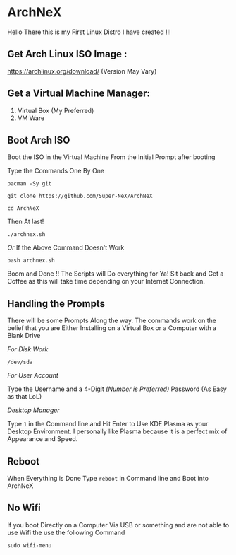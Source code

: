 # ArchNeX

Hello There this is my First Linux Distro I have created !!!

Get Arch Linux ISO Image :
--
https://archlinux.org/download/ (Version May Vary)

Get a Virtual Machine Manager:
--
1. Virtual Box (My Preferred)
2. VM Ware 

Boot Arch ISO
--
Boot the ISO in the Virtual Machine
From the Initial Prompt after booting

Type the Commands One By One

```
pacman -Sy git
```
```
git clone https://github.com/Super-NeX/ArchNeX
```
```
cd ArchNeX
```
Then At last!
```
./archnex.sh
```
*Or* If the Above Command Doesn't Work
``` 
bash archnex.sh
```
Boom and Done !! The Scripts will Do everything for Ya! Sit back and Get a Coffee as this will take time depending on your Internet Connection.


Handling the Prompts
--
There will be some Prompts Along the way. The commands work on the belief that you are Either Installing on a Virtual Box or a Computer with a Blank Drive

*For Disk Work*
```
/dev/sda
```

*For User Account*

Type the Username and a 4-Digit *(Number is Preferred)* Password (As Easy as that LoL)

*Desktop Manager*

Type ```1``` in the Command line and Hit Enter to Use KDE Plasma as your Desktop Environment. I personally like Plasma because it is a perfect mix of Appearance and Speed.

Reboot
--
When Everything is Done Type ```reboot``` in Command line and Boot into ArchNeX

No Wifi
--
If you boot Directly on a Computer Via USB or something and are not able to use Wifi the use the following Command

```
sudo wifi-menu
```
